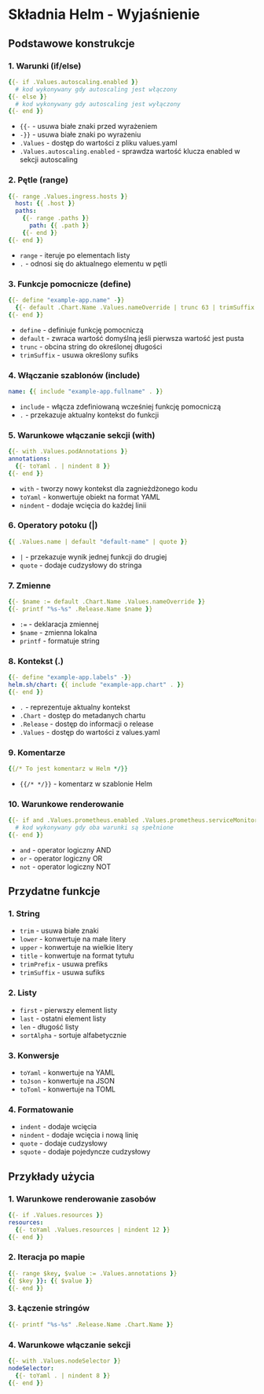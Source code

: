 # Składnia Helm - Wyjaśnienie

## Podstawowe konstrukcje

### 1. Warunki (if/else)
```yaml
{{- if .Values.autoscaling.enabled }}
  # kod wykonywany gdy autoscaling jest włączony
{{- else }}
  # kod wykonywany gdy autoscaling jest wyłączony
{{- end }}
```
- `{{-` - usuwa białe znaki przed wyrażeniem
- `-}}` - usuwa białe znaki po wyrażeniu
- `.Values` - dostęp do wartości z pliku values.yaml
- `.Values.autoscaling.enabled` - sprawdza wartość klucza enabled w sekcji autoscaling

### 2. Pętle (range)
```yaml
{{- range .Values.ingress.hosts }}
  host: {{ .host }}
  paths:
    {{- range .paths }}
      path: {{ .path }}
    {{- end }}
{{- end }}
```
- `range` - iteruje po elementach listy
- `.` - odnosi się do aktualnego elementu w pętli

### 3. Funkcje pomocnicze (define)
```yaml
{{- define "example-app.name" -}}
  {{- default .Chart.Name .Values.nameOverride | trunc 63 | trimSuffix "-" }}
{{- end }}
```
- `define` - definiuje funkcję pomocniczą
- `default` - zwraca wartość domyślną jeśli pierwsza wartość jest pusta
- `trunc` - obcina string do określonej długości
- `trimSuffix` - usuwa określony sufiks

### 4. Włączanie szablonów (include)
```yaml
name: {{ include "example-app.fullname" . }}
```
- `include` - włącza zdefiniowaną wcześniej funkcję pomocniczą
- `.` - przekazuje aktualny kontekst do funkcji

### 5. Warunkowe włączanie sekcji (with)
```yaml
{{- with .Values.podAnnotations }}
annotations:
  {{- toYaml . | nindent 8 }}
{{- end }}
```
- `with` - tworzy nowy kontekst dla zagnieżdżonego kodu
- `toYaml` - konwertuje obiekt na format YAML
- `nindent` - dodaje wcięcia do każdej linii

### 6. Operatory potoku (|)
```yaml
{{ .Values.name | default "default-name" | quote }}
```
- `|` - przekazuje wynik jednej funkcji do drugiej
- `quote` - dodaje cudzysłowy do stringa

### 7. Zmienne
```yaml
{{- $name := default .Chart.Name .Values.nameOverride }}
{{- printf "%s-%s" .Release.Name $name }}
```
- `:=` - deklaracja zmiennej
- `$name` - zmienna lokalna
- `printf` - formatuje string

### 8. Kontekst (.)
```yaml
{{- define "example-app.labels" -}}
helm.sh/chart: {{ include "example-app.chart" . }}
{{- end }}
```
- `.` - reprezentuje aktualny kontekst
- `.Chart` - dostęp do metadanych chartu
- `.Release` - dostęp do informacji o release
- `.Values` - dostęp do wartości z values.yaml

### 9. Komentarze
```yaml
{{/* To jest komentarz w Helm */}}
```
- `{{/* */}}` - komentarz w szablonie Helm

### 10. Warunkowe renderowanie
```yaml
{{- if and .Values.prometheus.enabled .Values.prometheus.serviceMonitor.enabled }}
  # kod wykonywany gdy oba warunki są spełnione
{{- end }}
```
- `and` - operator logiczny AND
- `or` - operator logiczny OR
- `not` - operator logiczny NOT

## Przydatne funkcje

### 1. String
- `trim` - usuwa białe znaki
- `lower` - konwertuje na małe litery
- `upper` - konwertuje na wielkie litery
- `title` - konwertuje na format tytułu
- `trimPrefix` - usuwa prefiks
- `trimSuffix` - usuwa sufiks

### 2. Listy
- `first` - pierwszy element listy
- `last` - ostatni element listy
- `len` - długość listy
- `sortAlpha` - sortuje alfabetycznie

### 3. Konwersje
- `toYaml` - konwertuje na YAML
- `toJson` - konwertuje na JSON
- `toToml` - konwertuje na TOML

### 4. Formatowanie
- `indent` - dodaje wcięcia
- `nindent` - dodaje wcięcia i nową linię
- `quote` - dodaje cudzysłowy
- `squote` - dodaje pojedyncze cudzysłowy

## Przykłady użycia

### 1. Warunkowe renderowanie zasobów
```yaml
{{- if .Values.resources }}
resources:
  {{- toYaml .Values.resources | nindent 12 }}
{{- end }}
```

### 2. Iteracja po mapie
```yaml
{{- range $key, $value := .Values.annotations }}
{{ $key }}: {{ $value }}
{{- end }}
```

### 3. Łączenie stringów
```yaml
{{- printf "%s-%s" .Release.Name .Chart.Name }}
```

### 4. Warunkowe włączanie sekcji
```yaml
{{- with .Values.nodeSelector }}
nodeSelector:
  {{- toYaml . | nindent 8 }}
{{- end }} 